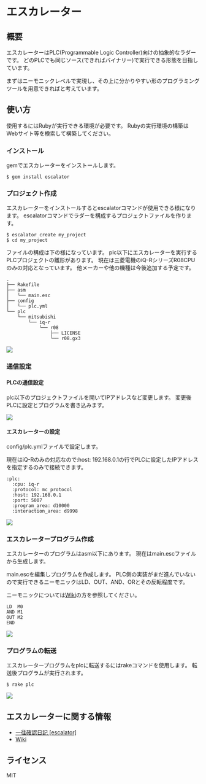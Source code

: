 # エスカレーター

## 概要

エスカレーターはPLC(Programmable Logic Controller)向けの抽象的なラダーです。
どのPLCでも同じソース(できればバイナリー)で実行できる形態を目指しています。

まずはニーモニックレベルで実現し、その上に分かりやすい形のプログラミングツールを用意できればと考えています。

## 使い方

使用するにはRubyが実行できる環境が必要です。
Rubyの実行環境の構築はWebサイト等を検索して構築してください。

### インストール

gemでエスカレーターをインストールします。

```
$ gem install escalator
```

### プロジェクト作成

エスカレーターをインストールするとescalatorコマンドが使用できる様になります。
escalatorコマンドでラダーを構成するプロジェクトファイルを作ります。

```
$ escalator create my_project
$ cd my_project
```

ファイルの構成は下の様になっています。
plc以下にエスカレーターを実行するPLCプロジェクトの雛形があります。
現在は三菱電機のiQ-RシリーズR08CPUのみの対応となっています。
他メーカーや他の機種は今後追加する予定です。


```
.
├── Rakefile
├── asm
│   └── main.esc
├── config
│   └── plc.yml
└── plc
    └── mitsubishi
        └── iq-r
            └── r08
                ├── LICENSE
                └── r08.gx3
```

[![](http://img.youtube.com/vi/aFEtOIgKLvQ/0.jpg)](https://youtu.be/aFEtOIgKLvQ)

### 通信設定

#### PLCの通信設定

plc以下のプロジェクトファイルを開いてIPアドレスなど変更します。
変更後PLCに設定とプログラムを書き込みます。

[![](http://img.youtube.com/vi/fGdyIo9AmuE/0.jpg)](https://youtu.be/fGdyIo9AmuE)

#### エスカレーターの設定

config/plc.ymlファイルで設定します。

現在はiQ-Rのみの対応なので:host: 192.168.0.1の行でPLCに設定したIPアドレスを指定するのみで接続できます。

```
:plc:
  :cpu: iq-r
  :protocol: mc_protocol
  :host: 192.168.0.1
  :port: 5007
  :program_area: d10000
  :interaction_area: d9998
```

[![](http://img.youtube.com/vi/m0JaOBFIHqw/0.jpg)](https://youtu.be/m0JaOBFIHqw)

### エスカレータープログラム作成

エスカレーターのプログラムはasm以下にあります。
現在はmain.escファイルから生成します。

main.escを編集しプログラムを作成します。
PLC側の実装がまだ進んでいないので実行できるニーモニックはLD、OUT、AND、ORとその反転程度です。

ニーモニックについては[Wiki](https://github.com/ito-soft-design/escalator/wiki/mnemonic)の方を参照してください。

```
LD  M0
AND M1
OUT M2
END
```

[![](http://img.youtube.com/vi/OjaSqrkWv8Q/0.jpg)](https://youtu.be/OjaSqrkWv8Q)

### プログラムの転送

エスカレータープログラムをplcに転送するにはrakeコマンドを使用します。
転送後プログラムが実行されます。

```
$ rake plc
```

[![](http://img.youtube.com/vi/qGbicGLB7Gs/0.jpg)](https://youtu.be/qGbicGLB7Gs)

## エスカレーターに関する情報

- [一往確認日記 [escalator]](http://diary.itosoft.com/?category=escalator)
- [Wiki](https://github.com/ito-soft-design/escalator/wiki/)

## ライセンス

MIT
